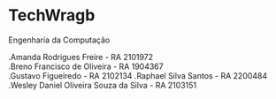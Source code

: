 # TechWragb
Engenharia da Computação

.Amanda Rodrigues Freire -	RA 2101972	
.Breno Francisco de Oliveira	- RA 1904367	
.Gustavo Figueiredo - RA 2102134
.Raphael Silva Santos - RA 2200484	
.Wesley Daniel Oliveira Souza da Silva - RA 2103151	
